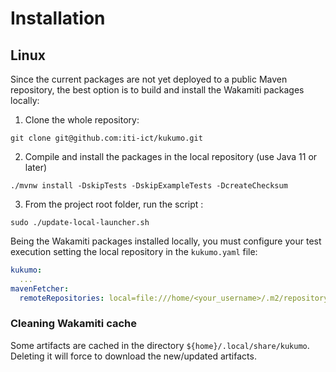# Installation

## Linux

Since the current packages are not yet deployed to a public Maven repository,
the best option is to build and install the Wakamiti packages locally:

1. Clone the whole repository:
```
git clone git@github.com:iti-ict/kukumo.git 
```
2. Compile and install the packages in the local repository (use Java 11 or later)
```
./mvnw install -DskipTests -DskipExampleTests -DcreateChecksum
```
3. From the project root folder, run the script :
```
sudo ./update-local-launcher.sh
```

Being the Wakamiti packages installed locally, you must configure your 
test execution setting the local repository in the `kukumo.yaml` file:

```yaml
kukumo:
  ...
mavenFetcher:
  remoteRepositories: local=file:///home/<your_username>/.m2/repository

```


### Cleaning Wakamiti cache
Some artifacts are cached in the directory `${home}/.local/share/kukumo`.
Deleting it will force to download the new/updated artifacts.
